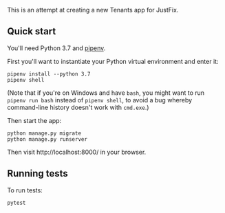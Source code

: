 This is an attempt at creating a new Tenants app for JustFix.

## Quick start

You'll need Python 3.7 and [pipenv][].

First you'll want to instantiate your Python virtual
environment and enter it:

```
pipenv install --python 3.7
pipenv shell
```

(Note that if you're on Windows and have `bash`, you
might want to run `pipenv run bash` instead of
`pipenv shell`, to avoid a bug whereby command-line
history doesn't work with `cmd.exe`.)

Then start the app:

```
python manage.py migrate
python manage.py runserver
```

Then visit http://localhost:8000/ in your browser.

## Running tests

To run tests:

```
pytest
```

[pipenv]: https://docs.pipenv.org/
